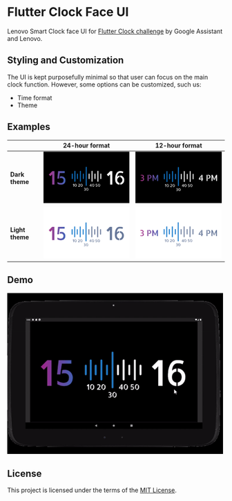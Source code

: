 # Flutter Clock Face UI

Lenovo Smart Clock face UI for [Flutter Clock challenge](https://flutter.dev/clock) by Google Assistant and Lenovo.

## Styling and Customization
The UI is kept purposefully minimal so that user can focus on the main clock function. However, some options can be customized, such us:
* Time format
* Theme

## Examples

|  | 24-hour format | 12-hour format |
|---------------------|----------------|----------------|
| **Dark theme** | <img src='digital_clock/dark_theme_24_hours.png' width='350'> | <img src='digital_clock/dark_theme_12_hours.png' width='350'> |
| **Light theme** | <img src='digital_clock/light theme_24_hours.png' width='350'> | <img src='digital_clock/light theme_12_hours.png' width='350'> |


## Demo
<img src='digital_clock/demo.gif' width='500'>

## License
This project is licensed under the terms of the [MIT License](digital_clock/LICENSE).